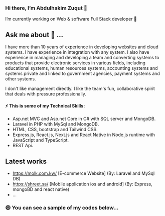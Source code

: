 ### Hi there, I’m Abdulhakim Zuqut 👋

 I’m currently working on Web & software Full Stack developer 🔭

## Ask me about 💬 ...

I have more than 10 years of experience in developing websites and cloud systems. I have experience in integration with any system. I also have experience in managing and developing a team and converting systems to products that provide electronic services in various fields, including educational systems, human resources systems, accounting systems and systems private and linked to government agencies, payment systems and other systems.

I don't like management directly. I like the team's fun, collaborative spirit that deals with pressure professionally.

#### ⚡ This is some of my Technical Skills: 
* Asp.net MVC and Asp.net Core in C# with SQL server and MongoDB.
* Laravel in PHP with MySql and MongoDB.
* HTML, CSS, bootstrap and Tailwind CSS.
* Express.js, React.js, Next.js and React Native in Node.js runtime with JavaScript and TypeScript.
* REST Api.

## Latest works
* https://molk.com.kw/ [E-commerce Website] (By: Laravel and MySql DB)
* https://shreet.sa/ [Mobile application ios and android] (By: Express, mongoBD and react native)
* ...

### 😄 You can see a sample of my codes below...



<!--
**abomaher/abomaher** is a ✨ _special_ ✨ repository because its `README.md` (this file) appears on your GitHub profile.

Here are some ideas to get you started:

- 🔭 I’m currently working on ...
- 🌱 I’m currently learning ...
- 👯 I’m looking to collaborate on ...
- 🤔 I’m looking for help with ...
- 💬 Ask me about ...
- 📫 How to reach me: ...
- 😄 Pronouns: ...
- ⚡ Fun fact: ...
-->
